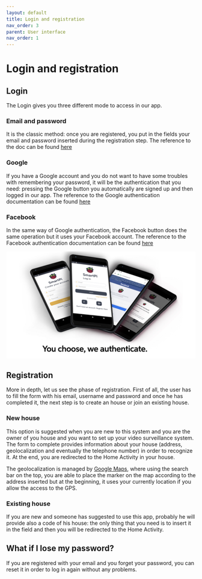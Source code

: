 ```yaml
---
layout: default
title: Login and registration
nav_order: 3
parent: User interface
nav_order: 1
---
```

#  Login and registration

## Login
The Login gives you three different mode to access in our app.

### Email and password
It is the classic method: once you are registered, you put in the fields your email and password inserted during the registration step. The reference to the doc can be found [here](https://firebase.google.com/docs/auth/android/password-auth)

### Google
If you have a Google account and you do not want to have some troubles with remembering your password, it will be the authentication that you need: pressing the Google button you automatically are signed up and then logged in our app. The reference to the Google authentication documentation can be found [here](https://firebase.google.com/docs/auth/android/google-signin)

### Facebook
In the same way of Google authentication, the Facebook button does the same operation but it uses your Facebook account. The reference to the Facebook authentication documentation can be found [here](https://firebase.google.com/docs/auth/android/facebook-login)

![Authenticate](../images/auth.jpeg)

## Registration
More in depth, let us see the phase of registration.
First of all, the user has to fill the form with his email, username and password and once he has completed it, the next step is to create an house or join an existing house.

### New house

This option is suggested when you are new to this system and you are the owner of you house and you want to set up your video surveillance system. The form to complete provides information about your house (address, geolocalization and eventually the telephone number) in order to recognize it. At the end, you are redirected to the Home Activity in your house.

The geolocalization is managed by [Google Maps](https://developers.google.com/maps/documentation), where using the search bar on the top, you are able to place the marker on the map according to the address inserted but at the beginning, it uses your currently location if you allow the access to the GPS.

### Existing house

If you are new and someone has suggested to use this app, probably he will provide also a code of his house: the only thing that you need is to insert it in the field and then you will be redirected to the Home Activity.

## What if I lose my password?
If you are registered with your email and you forget your password, you can reset it in order to log in again without any problems.
